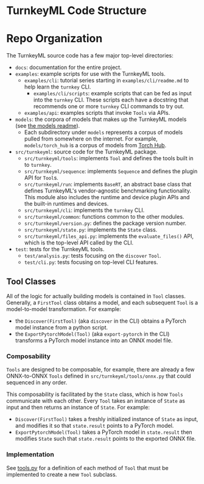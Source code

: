 # TurnkeyML Code Structure

# Repo Organization

The TurnkeyML source code has a few major top-level directories:
- `docs`: documentation for the entire project.
- `examples`: example scripts for use with the TurnkeyML tools.
  - `examples/cli`: tutorial series starting in `examples/cli/readme.md` to help learn the `turnkey` CLI.
    - `examples/cli/scripts`: example scripts that can be fed as input into the `turnkey` CLI. These scripts each have a docstring that recommends one or more `turnkey` CLI commands to try out.
  - `examples/api`: examples scripts that invoke `Tools` via APIs.
- `models`: the corpora of models that makes up the TurnkeyML models (see [the models readme](https://github.com/onnx/turnkeyml/blob/main/models/readme.md)).
  - Each subdirectory under `models` represents a corpus of models pulled from somewhere on the internet. For example, `models/torch_hub` is a corpus of models from [Torch Hub](https://github.com/pytorch/hub).
- `src/turnkeyml`: source code for the TurnkeyML package.
  - `src/turnkeyml/tools`: implements `Tool` and defines the tools built in to `turnkey`.
  - `src/turnkeyml/sequence`: implements `Sequence` and defines the plugin API for `Tool`s.
  - `src/turnkeyml/run`: implements `BaseRT`, an abstract base class that defines TurnkeyML's vendor-agnostic benchmarking functionality. This module also includes the runtime and device plugin APIs and the built-in runtimes and devices.
  - `src/turnkeyml/cli`: implements the `turnkey` CLI.
  - `src/turnkeyml/common`: functions common to the other modules.
  - `src/turnkeyml/version.py`: defines the package version number.
  - `src/turnkeyml/state.py`: implements the `State` class.
  - `src/turnkeyml/files_api.py`: implements the `evaluate_files()` API, which is the top-level API called by the CLI.
- `test`: tests for the TurnkeyML tools.
  - `test/analysis.py`: tests focusing on the `discover` `Tool`.
  - `test/cli.py`: tests focusing on top-level CLI features.

## Tool Classes

All of the logic for actually building models is contained in `Tool` classes. Generally, a `FirstTool` class obtains a model, and each subsequent `Tool` is a model-to-model transformation. For example:
- the `Discover(FirstTool)` (aka `discover` in the CLI) obtains a PyTorch model instance from a python script.
- the `ExportPytorchModel(Tool)` (aka `export-pytorch` in the CLI) transforms a PyTorch model instance into an ONNX model file.

### Composability

`Tools` are designed to be composable, for example, there are already a few ONNX-to-ONNX `Tools` defined in `src/turnkeyml/tools/onnx.py` that could sequenced in any order.

This composability is facilitated by the `State` class, which is how `Tools` communicate with each other. Every `Tool` takes an instance of `State` as input and then returns an instance of `State`. For example:
- `Discover(FirstTool)` takes a freshly initialized instance of `State` as input, and modifies it so that `state.result` points to a PyTorch model.
- `ExportPytorchModel(Tool)` takes a PyTorch model in `state.result` then modifies `State` such that `state.result` points to the exported ONNX file.

### Implementation

See [tools.py](https://github.com/onnx/turnkeyml/blob/main/src/turnkeyml/tools/tool.py) for a definition of each method of `Tool` that must be implemented to create a new `Tool` subclass.
